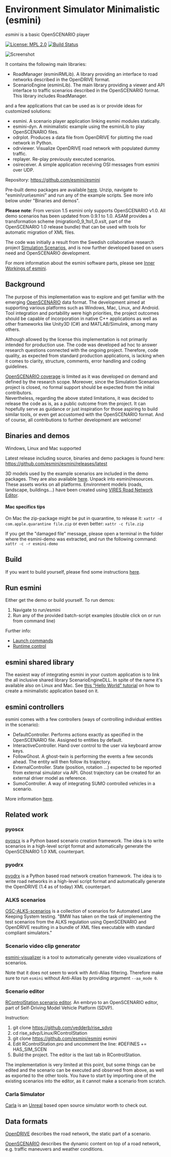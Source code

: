 # Environment Simulator Minimalistic (esmini)

*esmini* is a basic OpenSCENARIO player

[![License: MPL 2.0](https://img.shields.io/badge/License-MPL%202.0-brightgreen.svg)](https://opensource.org/licenses/MPL-2.0)
[![Build Status](https://img.shields.io/appveyor/ci/esmini/esmini/master.svg)](https://ci.appveyor.com/project/esmini/esmini)

![Screenshot](https://github.com/esmini/esmini/blob/master/resources/screenshot.jpg?raw=true "Screenshot")

It contains the following main libraries:

- RoadManager (esminiRMLib). A library providing an interface to road networks described in the OpenDRIVE format.
- ScenarioEngine (esminiLib). The main library providing a viewer and API interface to traffic scenarios described in the OpenSCENARIO format. This library includes RoadManager.

and a few applications that can be used as is or provide ideas for customized solutions:

- esmini. A scenario player application linking esmini modules statically.
- esmini-dyn. A minimalistic example using the esminiLib to play OpenSCENARIO files.
- odrplot. Produces a data file from OpenDRIVE for plotting the road network in Python.
- odrviewer. Visualize OpenDRIVE road network with populated dummy traffic.
- replayer. Re-play previously executed scenarios.
- osireceiver. A simple application receiving OSI messages from esmini over UDP.

Repository: <https://github.com/esmini/esmini>

Pre-built demo packages are available [here](https://github.com/esmini/esmini/releases/latest). Unzip, navigate to "esmini\run\esmini" and run any of the example scripts. See more info below under "Binaries and demos".

**Please note**: From version 1.5 esmini only supports OpenSCENARIO v1.0. All demo scenarios has been updated from 0.9.1 to 1.0. ASAM provides a transformation scheme (migration0_9_1to1_0.xslt, part of the OpenSCENARIO 1.0 release bundle) that can be used with tools for automatic migration of XML files.

The code was initially a result from the Swedish collaborative research project [Simulation Scenarios](https://sites.google.com/view/simulationscenarios), and is now further developed based on users need and OpenSCENARIO development.

For more information about the esmini software parts, please see [Inner Workings of esmini](https://github.com/esmini/esmini/blob/master/docs/InnerWorkings.md).

## Background

The purpose of this implementation was to explore and get familiar with the emerging [OpenSCENARIO](https://www.asam.net/standards/detail/openscenario/) data format. The development aimed at supporting various platforms such as Windows, Mac, Linux, and Android. Tool integration and portability were high priorities, the project outcomes should be capable of incorporation in native C++ applications as well as other frameworks like Unity3D (C#) and MATLAB/Simulink, among many others.

Although allowed by the license this implementation is not primarily intended for production use. The code was developed ad hoc to answer research questions connected with the ongoing project. Therefore, code quality, as expected from standard production applications, is lacking when it comes to clarity, structure, comments, error handling and coding guidelines.

[OpenSCENARIO coverage](./osc_coverage.txt) is limited as it was developed on demand and defined by the research scope. Moreover, since the Simulation Scenarios project is closed, no formal support should be expected from the initial contributors.  
Nevertheless, regarding the above stated limitations, it was decided to release the code as is, as a public outcome from the project. It can hopefully serve as guidance or just inspiration for those aspiring to build similar tools, or even get accustomed with the OpenSCENARIO format. And of course, all contributions to further development are welcome!

## Binaries and demos
Windows, Linux and Mac supported

Latest release including source, binaries and demo packages is found here: https://github.com/esmini/esmini/releases/latest

3D models used by the example scenarios are included in the demo packages. They are also available [here](https://drive.google.com/uc?export=download&id=11a8njhkRIjLYMqCsSL9pU-d5_A8pMVhc). Unpack into esmini/resources. These assets works on all platforms.
Environment models (roads, landscape, buildings...) have been created using [VIRES Road Network Editor](https://vires.mscsoftware.com/solutions/3d-environment-road-network).

#### Mac specifics tips
On Mac the zip-package might be put in quarantine, to release it:
`xattr -d com.apple.quarantine file.zip`
or even better:
`xattr -c file.zip`

If you get the "damaged file" message, please open a terminal in the folder where the esmini-demo was extracted, and run the following command:
`xattr -c -r esmini-demo`

## Build
If you want to build yourself, please find some instructions [here](https://github.com/esmini/esmini/blob/master/docs/BuildInstructions.md).

## Run esmini
Either get the demo or build yourself. To run demos:
1. Navigate to run/esmini
2. Run any of the provided batch-script examples (double click on or run from command line)

Further info:
* [Launch commands](https://github.com/esmini/esmini/blob/master/docs/commands.txt)
* [Runtime control](https://github.com/esmini/esmini/blob/master/docs/readme.txt)

## esmini shared library
The easiest way of integrating esmini in your custom application is to link the all inclusive shared library ScenarioEngineDLL. In spite of the name it's available also on Linux and Mac.
See [this "Hello World" tutorial](https://github.com/esmini/esmini/blob/master/Hello-World_coding-example/README.md) on how to create a minimalistic application based on it.

## esmini controllers

esmini comes with a few controllers (ways of controlling individual entities in the scenario):

- DefaultController. Performs actions exactly as specified in the OpenSCENARIO file. Assigned to entities by default.
- InteractiveController. Hand over control to the user via keyboard arrow keys.
- FollowGhost. A ghost-twin is performing the events a few seconds ahead. The entity will then follow its trajectory.
- ExternalController. State (position, rotation ...) expected to be reported from external simulator via API. Ghost trajectory can be created for an external driver model as reference.
- SumoController. A way of integrating SUMO controlled vehicles in a scenario.

More information [here](https://github.com/esmini/esmini/blob/master/docs/Controllers.md).
 
## Related work
### pyoscx
[pyoscx](https://github.com/pyoscx/pyoscx) is a Python based scenario creation framework. The idea is to write scenarios in a high-level script format and automatically generate the OpenSCENARIO 1.0 XML counterpart.

### pyodrx
[pyodrx](https://github.com/pyoscx/pyodrx) is a Python based road network creation framework. The idea is to write road networks in a high-level script format and automatically generate the OpenDRIVE (1.4 as of today) XML counterpart.

### ALKS scenarios
[OSC-ALKS-scenarios](https://github.com/arauschert/OSC-ALKS-scenarios) is a collection of scenarios for Automated Lane Keeping System testing. "BMW has taken on the task of implementing the test scenarios from the ALKS regulation using OpenSCENARIO and OpenDRIVE resulting in a bundle of XML files executable with standard compliant simulators."

### Scenario video clip generator
[esmini-visualizer](https://github.com/matthewcoyle-cpc/esmini-visualiser) is a tool to automatically generate video visualizations of scenarios.

Note that it does not seem to work with Anti-Alias filtering. Therefore make sure to run `esmini` without Anti-Alias by providing argument `--aa_mode 0`.

### Scenario editor
[RControlStation scenario editor](https://github.com/vedderb/rise_sdvp). An embryo to an OpenSCENARIO editor, part of Self-Driving Model Vehicle Platform (SDVP).

Instruction:
1. git clone https://github.com/vedderb/rise_sdvp
1. cd rise_sdvp/Linux/RControlStation
1. git clone https://github.com/esmini/esmini esmini
1. Edit RControlStation.pro and uncomment the line: #DEFINES += HAS_SIM_SCEN
1. Build the project. The editor is the last tab in RControlStation.

The implementation is very limited at this point, but some things can be edited and the scenario can be executed and observed from above, as well as exported to the other tools. You have to start by importing one of the existing scenarios into the editor, as it cannot make a scenario from scratch.

### Carla Simulator
[Carla](http://carla.org/) is an [Unreal](https://www.unrealengine.com/) based open source simulator worth to check out.

## Data formats

[OpenDRIVE](https://www.asam.net/standards/detail/opendrive/)
describes the road network, the static part of a scenario.

[OpenSCENARIO](https://www.asam.net/standards/detail/openscenario/)
describes the dynamic content on top of a road network, e.g. traffic maneuvers and weather conditions.
